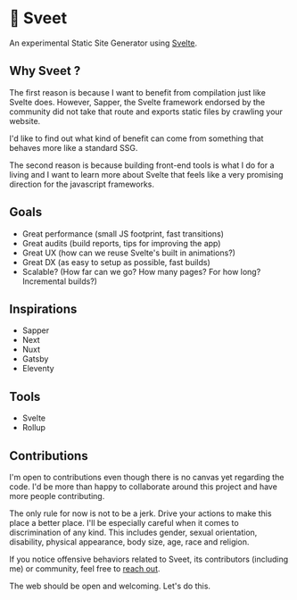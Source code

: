 # 🍬 Sveet

An experimental Static Site Generator using [Svelte](https://svelte.dev/).

## Why Sveet ?

The first reason is because I want to benefit from compilation just like Svelte does. However, Sapper, the Svelte framework endorsed by the community did not take that route and exports static files by crawling your website.

I'd like to find out what kind of benefit can come from something that behaves more like a standard SSG.

The second reason is because building front-end tools is what I do for a living and I want to learn more about Svelte that feels like a very promising direction for the javascript frameworks.

## Goals

- Great performance (small JS footprint, fast transitions)
- Great audits (build reports, tips for improving the app)
- Great UX (how can we reuse Svelte's built in animations?)
- Great DX (as easy to setup as possible, fast builds)
- Scalable? (How far can we go? How many pages? For how long? Incremental builds?)

## Inspirations

- Sapper
- Next
- Nuxt
- Gatsby
- Eleventy

## Tools

- Svelte
- Rollup

## Contributions

I'm open to contributions even though there is no canvas yet regarding the code. I'd be more than happy to collaborate around this project and have more people contributing.

The only rule for now is not to be a jerk. Drive your actions to make this place a better place. I'll be especially careful when it comes to discrimination of any kind. This includes gender, sexual orientation, disability, physical appearance, body size, age, race and religion.

If you notice offensive behaviors related to Sveet, its contributors (including me) or community, feel free to [reach out](mailto:julienpradet+sveet@gmail.com).

The web should be open and welcoming. Let's do this.
